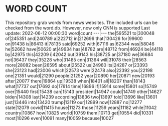 # WORD COUNT
This repository grab words from news websites. The included urls can be checked from the word.db.
However, now only CNN is supported
Last update: 2022-06-12 00:00:30
word|count
---|---
the|595521
to|300048
of|245351
and|240789
a|222712
in|212696
that|130426
for|99600
on|91438
is|86413
it|78135
said|69252
with|67116
as|62344
was|58046
he|52662
have|50620
at|49634
has|48782
are|48712
from|46924
be|44118
by|42975
this|42209
i|42042
but|39143
his|38725
an|37180
we|36684
not|36437
they|35228
who|31485
cnn|31364
will|31078
their|28563
more|28082
been|26595
about|25522
us|24960
its|24287
or|23393
she|23123
had|23006
which|22573
were|22478
also|22392
you|22198
one|21351
would|21290
people|21252
year|20890
her|20871
new|20193
after|20077
there|19864
up|19538
when|18401
all|18207
than|18143
what|17737
out|17692
do|17614
time|16896
if|15914
some|15801
so|15749
over|15440
first|15438
can|15143
president|14947
could|14749
other|14627
biden|14308
last|14239
according|13836
two|13697
told|13696
like|13601
just|13446
into|13420
trump|13119
our|12899
now|12887
no|12277
state|12079
covid|11415
house|11273
those|11259
years|11182
while|11042
country|10867
how|10825
world|10759
them|10713
get|10554
did|10331
most|10296
even|10091
many|10059
because|10027
